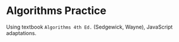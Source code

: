 # Algorithms Practice

Using textbook `Algorithms 4th Ed.` (Sedgewick, Wayne), JavaScript adaptations.
